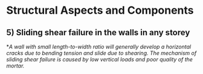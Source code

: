 # Structural Aspects and Components 
## 5) Sliding shear failure in the walls in any storey
**A wall with small length-to-width ratio will generally develop a horizontal cracks due to bending tension and slide due to shearing. The mechanism of sliding shear failure is caused by low vertical loads and poor quality of the mortar.*